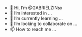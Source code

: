 - 👋 Hi, I’m @GABRIELZINsx
- 👀 I’m interested in ...
- 🌱 I’m currently learning ...
- 💞️ I’m looking to collaborate on ...
- 📫 How to reach me ...

<!---
GABRIELZINsx/GABRIELZINsx is a ✨ special ✨ repository because its `README.md` (this file) appears on your GitHub profile.
You can click the Preview link to take a look at your changes.
--->
